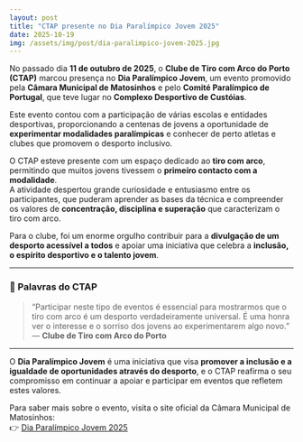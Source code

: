 ```yaml
---
layout: post
title: "CTAP presente no Dia Paralímpico Jovem 2025"
date: 2025-10-19
img: /assets/img/post/dia-paralimpico-jovem-2025.jpg
---
```


No passado dia **11 de outubro de 2025**, o **Clube de Tiro com Arco do Porto (CTAP)** marcou presença no **Dia Paralímpico Jovem**, um evento promovido pela **Câmara Municipal de Matosinhos** e pelo **Comité Paralímpico de Portugal**, que teve lugar no **Complexo Desportivo de Custóias**.

Este evento contou com a participação de várias escolas e entidades desportivas, proporcionando a centenas de jovens a oportunidade de **experimentar modalidades paralímpicas** e conhecer de perto atletas e clubes que promovem o desporto inclusivo.

O CTAP esteve presente com um espaço dedicado ao **tiro com arco**, permitindo que muitos jovens tivessem o **primeiro contacto com a modalidade**.  
A atividade despertou grande curiosidade e entusiasmo entre os participantes, que puderam aprender as bases da técnica e compreender os valores de **concentração, disciplina e superação** que caracterizam o tiro com arco.

Para o clube, foi um enorme orgulho contribuir para a **divulgação de um desporto acessível a todos** e apoiar uma iniciativa que celebra a **inclusão, o espírito desportivo e o talento jovem**.

---

### 💬 Palavras do CTAP

> “Participar neste tipo de eventos é essencial para mostrarmos que o tiro com arco é um desporto verdadeiramente universal. É uma honra ver o interesse e o sorriso dos jovens ao experimentarem algo novo.”  
> — **Clube de Tiro com Arco do Porto**

---

O **Dia Paralímpico Jovem** é uma iniciativa que visa **promover a inclusão e a igualdade de oportunidades através do desporto**, e o CTAP reafirma o seu compromisso em continuar a apoiar e participar em eventos que refletem estes valores.

Para saber mais sobre o evento, visita o site oficial da Câmara Municipal de Matosinhos:  
👉 [Dia Paralímpico Jovem 2025](https://www.cm-matosinhos.pt/evento/dia-paralimpico-jovem)
